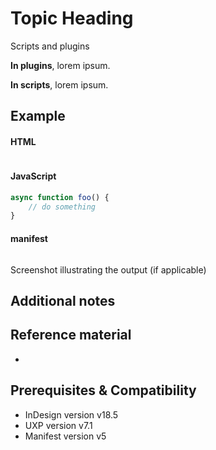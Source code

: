 <!-- 
Use this doc for internal purposes. Make sure you include the following information in the recipes

import { Link } from 'gatsby';
import { siteConfig } from '../../../../site-config';
-->

# Topic Heading
<!-- Introduce the topic with concepts. -->


<!-- Difference in behavior between scripts and plugins and prerequisites -->
<InlineAlert variant="info" slots="header, text1, text2"/>

Scripts and plugins

**In plugins**, lorem ipsum.

**In scripts**, lorem ipsum.



## Example
<!-- Provide a simple example using code snippets -->

<CodeBlock slots="heading, code" repeat="3" languages="HTML, JavaScript, JSON" />

#### HTML
```html
```

#### JavaScript
```js
async function foo() {
    // do something
}
```

#### manifest
```json
```


Screenshot illustrating the output (if applicable)

## Additional notes


## Reference material
<!-- Links to API docs used in the code above -->
- <!-- <a href={`${siteConfig.uxpApiPath}`}>API</a> -->

## Prerequisites & Compatibility 
<!-- Summarize the availability -->
- InDesign version v18.5
- UXP version v7.1
- Manifest version v5
